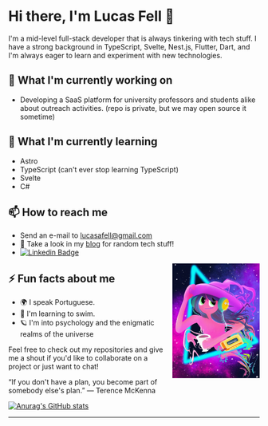 # Hi there, I'm Lucas Fell 👋

I'm a mid-level full-stack developer that is always tinkering with tech stuff. I have a strong background in TypeScript, Svelte, Nest.js, Flutter, Dart, and I'm always eager to learn and experiment with new technologies.

## 🔭 What I'm currently working on

- Developing a SaaS platform for university professors and students alike about outreach activities. (repo is private, but we may open source it sometime)

## 🌱 What I'm currently learning

- Astro
- TypeScript (can't ever stop learning TypeScript)
- Svelte
- C#

## 📫 How to reach me

- Send an e-mail to lucasafell@gmail.com
- 📝 Take a look in my [blog](https://fell.pages.dev) for random tech stuff!
- [![Linkedin Badge](https://img.shields.io/badge/-LinkedIn-blue?style=flat-square&logo=Linkedin&logoColor=white&link=https://www.linkedin.com/in/lucas-fell/)](https://www.linkedin.com/in/lucas-fell/)

<img justify="center" align="right" width="175" height="230" src="./img.png">

## ⚡ Fun facts about me

- 🌍 I speak Portuguese.
- 🌊 I'm learning to swim.
- 🪐 I'm into psychology and the enigmatic realms of the universe 

Feel free to check out my repositories and give me a shout if you'd like to collaborate on a project or just want to chat!

“If you don't have a plan, you become part of somebody else's plan.”
― Terence McKenna

[![Anurag's GitHub stats](https://github-readme-stats.vercel.app/api?username=fell-lucas&show_icons=true&theme=cobalt&count_private=true&hide=stars,issues&hide_title=true)](https://github.com/anuraghazra/github-readme-stats)
<hr/>
